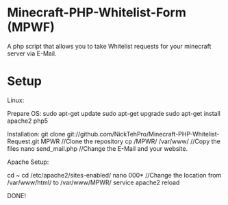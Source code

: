# Minecraft-PHP-Whitelist-Form (MPWF)

A php script that allows you to take Whitelist requests for your minecraft server via E-Mail.

# Setup

Linux: 

Prepare OS:
sudo apt-get update
sudo apt-get upgrade
sudo apt-get install apache2 php5 

Installation: 
git clone git://github.com/NickTehPro/Minecraft-PHP-Whitelist-Request.git MPWR //Clone the repository 
cp /MPWR/ /var/www/ //Copy the files 
nano send_mail.php //Change the E-Mail and your website.

Apache Setup:

cd ~
cd /etc/apache2/sites-enabled/
nano 000* //Change the location from /var/www/html/ to /var/www/MPWR/
service apache2 reload

DONE!
